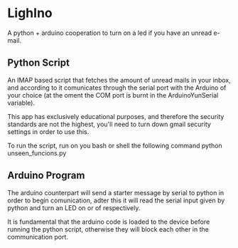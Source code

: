 # LighIno
A python + arduino cooperation to turn on a led if you have an unread e-mail.

## Python Script
An IMAP based script that fetches the amount of unread mails in your inbox, and according to it comunicates through the 
serial port with the Arduino of your choice (at the oment the COM port is burnt in the ArduinoYunSerial variable). 

This app has exclusively educational purposes, and therefore the security standards are not the highest, you'll need to 
turn down gmail security settings in order to use this.

To run the script, run on you bash or shell the following command
python unseen_funcions.py <e-mail adress> <e-mail password> 

## Arduino Program
The arduino counterpart will send a starter message by serial to python in order to begin comunication, adter this it will read
the serial input given by python and turn an LED on or of respectively.

It is fundamental that the arduino code is loaded to the device before running the python script, otherwise they will
block each other in the communication port.
